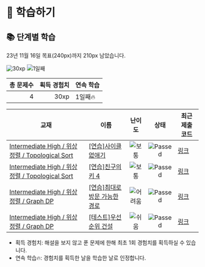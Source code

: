 # 📖 학습하기

## 📚 단계별 학습
23년 11월 16일 목표(240px)까지 210px 남았습니다.

![30xp](https://img.shields.io/badge/EXP-30xp-%235cb85c.svg?for-the-badge)
![1일째](https://img.shields.io/badge/연속학습-1일째-%23E34F26.svg?for-the-badge)

|총 문제수|획득 경험치|연속 학습|
|---:|---:|---|
4|30xp|1일째🔥|

|교재|이름|난이도|상태|최근 제출 코드|
|---|---|:---:|:---:|---|
|[Intermediate High / 위상정렬 / Topological Sort](https://www.codetree.ai/missions?missionId=9)|[[연습]사이클 없애기](https://www.codetree.ai/missions/9/problems/remove-cycle)|![보통][medium]|![Passed][passed]|[링크](https://github.com/George-Polya/codetree-TILs/blob/main/231116/%EC%82%AC%EC%9D%B4%ED%81%B4%20%EC%97%86%EC%95%A0%EA%B8%B0/remove-cycle.java)|
|[Intermediate High / 위상정렬 / Topological Sort](https://www.codetree.ai/missions?missionId=9)|[[연습]친구의 키 4](https://www.codetree.ai/missions/9/problems/height-of-friends-4)|![보통][medium]|![Passed][passed]|[링크](https://github.com/George-Polya/codetree-TILs/blob/main/231116/%EC%B9%9C%EA%B5%AC%EC%9D%98%20%ED%82%A4%204/height-of-friends-4.java)|
|[Intermediate High / 위상정렬 / Graph DP](https://www.codetree.ai/missions?missionId=9)|[[연습]최대로 방문 가능한 경로](https://www.codetree.ai/missions/9/problems/maximum-visitable-route)|![어려움][hard]|![Passed][passed]|[링크](https://github.com/George-Polya/codetree-TILs/blob/main/231116/%EC%B5%9C%EB%8C%80%EB%A1%9C%20%EB%B0%A9%EB%AC%B8%20%EA%B0%80%EB%8A%A5%ED%95%9C%20%EA%B2%BD%EB%A1%9C/maximum-visitable-route.java)|
|[Intermediate High / 위상정렬 / Graph DP](https://www.codetree.ai/missions?missionId=9)|[[테스트]우선순위 건설](https://www.codetree.ai/missions/9/problems/priority-construction)|![쉬움][easy]|![Passed][passed]|[링크](https://github.com/George-Polya/codetree-TILs/blob/main/231116/%EC%9A%B0%EC%84%A0%EC%88%9C%EC%9C%84%20%EA%B1%B4%EC%84%A4/priority-construction.java)|


* 획득 경험치: 해설을 보지 않고 푼 문제에 한해 최초 1회 경험치를 획득하실 수 있습니다.
* 연속 학습:fire:: 경험치를 획득한 날을 학습한 날로 인정합니다.










[b5]: https://img.shields.io/badge/Bronze_5-%235D3E31.svg
[b4]: https://img.shields.io/badge/Bronze_4-%235D3E31.svg
[b3]: https://img.shields.io/badge/Bronze_3-%235D3E31.svg
[b2]: https://img.shields.io/badge/Bronze_2-%235D3E31.svg
[b1]: https://img.shields.io/badge/Bronze_1-%235D3E31.svg
[s5]: https://img.shields.io/badge/Silver_5-%23394960.svg
[s4]: https://img.shields.io/badge/Silver_4-%23394960.svg
[s3]: https://img.shields.io/badge/Silver_3-%23394960.svg
[s2]: https://img.shields.io/badge/Silver_2-%23394960.svg
[s1]: https://img.shields.io/badge/Silver_1-%23394960.svg
[g5]: https://img.shields.io/badge/Gold_5-%23FFC433.svg
[g4]: https://img.shields.io/badge/Gold_4-%23FFC433.svg
[g3]: https://img.shields.io/badge/Gold_3-%23FFC433.svg
[g2]: https://img.shields.io/badge/Gold_2-%23FFC433.svg
[g1]: https://img.shields.io/badge/Gold_1-%23FFC433.svg
[p5]: https://img.shields.io/badge/Platinum_5-%2376DDD8.svg
[p4]: https://img.shields.io/badge/Platinum_4-%2376DDD8.svg
[p3]: https://img.shields.io/badge/Platinum_3-%2376DDD8.svg
[p2]: https://img.shields.io/badge/Platinum_2-%2376DDD8.svg
[p1]: https://img.shields.io/badge/Platinum_1-%2376DDD8.svg
[passed]: https://img.shields.io/badge/Passed-%23009D27.svg
[failed]: https://img.shields.io/badge/Failed-%23D24D57.svg
[easy]: https://img.shields.io/badge/쉬움-%235cb85c.svg?for-the-badge
[medium]: https://img.shields.io/badge/보통-%23FFC433.svg?for-the-badge
[hard]: https://img.shields.io/badge/어려움-%23D24D57.svg?for-the-badge